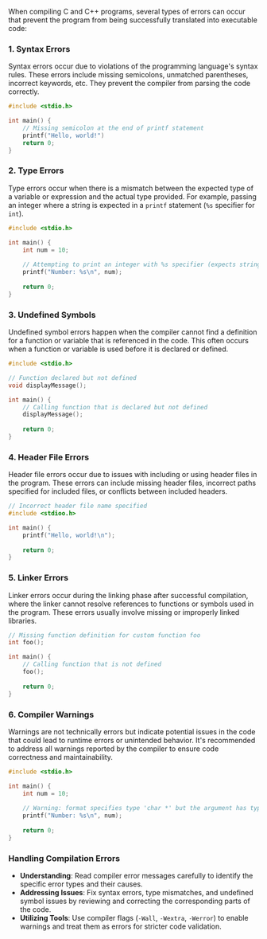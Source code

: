 When compiling C and C++ programs, several types of errors can occur that prevent the program from being successfully translated into executable code:

### 1. Syntax Errors

Syntax errors occur due to violations of the programming language's syntax rules. These errors include missing semicolons, unmatched parentheses, incorrect keywords, etc. They prevent the compiler from parsing the code correctly.


```c
#include <stdio.h>

int main() {
    // Missing semicolon at the end of printf statement
    printf("Hello, world!")
    return 0;
}
```
### 2. Type Errors

Type errors occur when there is a mismatch between the expected type of a variable or expression and the actual type provided. For example, passing an integer where a string is expected in a `printf` statement (`%s` specifier for `int`).

```c
#include <stdio.h>

int main() {
    int num = 10;
    
    // Attempting to print an integer with %s specifier (expects string)
    printf("Number: %s\n", num);
    
    return 0;
}
```
### 3. Undefined Symbols

Undefined symbol errors happen when the compiler cannot find a definition for a function or variable that is referenced in the code. This often occurs when a function or variable is used before it is declared or defined.

```c
#include <stdio.h>

// Function declared but not defined
void displayMessage();

int main() {
    // Calling function that is declared but not defined
    displayMessage();
    
    return 0;
}
```
### 4. Header File Errors

Header file errors occur due to issues with including or using header files in the program. These errors can include missing header files, incorrect paths specified for included files, or conflicts between included headers.

```c
// Incorrect header file name specified
#include <stdioo.h>

int main() {
    printf("Hello, world!\n");
    
    return 0;
}
```
### 5. Linker Errors

Linker errors occur during the linking phase after successful compilation, where the linker cannot resolve references to functions or symbols used in the program. These errors usually involve missing or improperly linked libraries.

```c
// Missing function definition for custom function foo
int foo();

int main() {
    // Calling function that is not defined
    foo();
    
    return 0;
}
```
### 6. Compiler Warnings

Warnings are not technically errors but indicate potential issues in the code that could lead to runtime errors or unintended behavior. It's recommended to address all warnings reported by the compiler to ensure code correctness and maintainability.
```c
#include <stdio.h>

int main() {
    int num = 10;
    
    // Warning: format specifies type 'char *' but the argument has type 'int'
    printf("Number: %s\n", num);
    
    return 0;
}
```
### Handling Compilation Errors

- **Understanding**: Read compiler error messages carefully to identify the specific error types and their causes.
- **Addressing Issues**: Fix syntax errors, type mismatches, and undefined symbol issues by reviewing and correcting the corresponding parts of the code.
- **Utilizing Tools**: Use compiler flags (`-Wall`, `-Wextra`, `-Werror`) to enable warnings and treat them as errors for stricter code validation.

